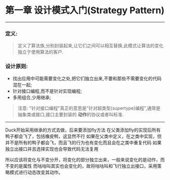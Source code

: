 # 第一章 设计模式入门(Strategy Pattern)
---

### 定义:
> 定义了算法族,分别封装起来,让它们之间可以相互替换,此模式让算法的变化独立于使用算法的客户.

### 设计原则:
- 找出应用中可能需要变化之处,把它们独立出来,不要和那些不需要变化的代码混在一起;
- 针对接口编程,而不是针对实现编程;
- 多用组合,少用继承;

> 注意: "针对接口编程"真正的意思是"针对超类型(supertype)编程",通常是抽象类或接口,接口主要封装的 **动作**的协议或者叫标准.

---

Duck开始采用继承的方式去做，后来要添加fly方法
在父类添加fly的实现后所有鸭子都会飞了，包括橡皮鸭，这显然不行
如果在父类中定义，在之类中实现，但并不是所有的鸭子都会飞，而且飞的行为也有变化而且会在之类中重复代码
如果独立出接口并且选择实现也会导致代码无法复用

所以应该将变化与不变分开，将变化的部分独立出来，一般来说变化的是动作，而不变的是属性
而咕咕叫其实也会变化的，故将咕咕叫和飞行独立出接口，采用策略模式进行动态改变其动作。
